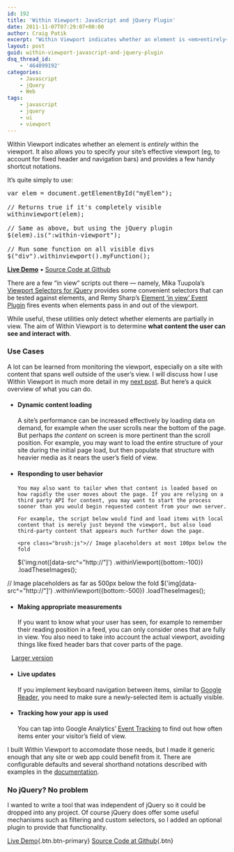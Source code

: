 ```yaml
---
id: 192
title: 'Within Viewport: JavaScript and jQuery Plugin'
date: 2011-11-07T07:29:07+00:00
author: Craig Patik
excerpt: "Within Viewport indicates whether an element is <em>entirely</em> within the viewport. It also allows you to specify your site's effective viewport, and includes an optional jQuery plugin."
layout: post
guid: within-viewport-javascript-and-jquery-plugin
dsq_thread_id:
    - '464099192'
categories:
    - Javascript
    - jQuery
    - Web
tags:
    - javascript
    - jquery
    - ui
    - viewport
---
```


Within Viewport indicates whether an element is _entirely_ within the viewport. It also allows you to specify your site&#8217;s effective viewport (eg, to account for fixed header and navigation bars) and provides a few handy shortcut notations.

It&#8217;s quite simply to use:

<pre class="brush:js">var elem = document.getElementById("myElem");

// Returns true if it's completely visible
withinviewport(elem);

// Same as above, but using the jQuery plugin
$(elem).is(":within-viewport");

// Run some function on all visible divs
$("div").withinviewport().myFunction();
</pre>

**[Live Demo](http://patik.com/code/within-viewport/)**&nbsp;&bull;&nbsp;[Source Code at Github](https://github.com/patik/within-viewport)

<!--more-->

There are a few &#8220;in view&#8221; scripts out there &mdash; namely, Mika Tuupola&#8217;s [Viewport Selectors for jQuery](http://www.appelsiini.net/projects/viewport) provides some convenient selectors that can be tested against elements, and Remy Sharp&#8217;s [Element &#8216;in view&#8217; Event Plugin](http://remysharp.com/2009/01/26/element-in-view-event-plugin/) fires events when elements pass in and out of the viewport.

While useful, these utilities only detect whether elements are partially in view. The aim of Within Viewport is to determine **what content the user can see and interact with**.

### Use Cases

A lot can be learned from monitoring the viewport, especially on a site with content that spans well outside of the user&#8217;s view. I will discuss how I use Within Viewport in much more detail in my [next post](http://patik.com/blog/matching-ui-behavior-with-user-behavior/). But here&#8217;s a quick overview of what you can do.

-   #### Dynamic content loading

    A site&#8217;s performance can be increased effectively by loading data on demand, for example when the user scrolls near the bottom of the page. But perhaps _the content_ on screen is more pertinent than the scroll position. For example, you may want to load the entire structure of your site during the initial page load, but then populate that structure with heavier media as it nears the user&#8217;s field of view.

-   #### Responding to user behavior

        You may also want to tailor when that content is loaded based on how rapidly the user moves about the page. If you are relying on a third party API for content, you may want to start the process sooner than you would begin requested content from your own server.

        For example, the script below would find and load items with local content that is merely just beyond the viewport, but also load third-party content that appears much further down the page.

        <pre class="brush:js">// Image placeholders at most 100px below the fold

    $('img:not([data-src^="http://"]')
    .withinViewport({bottom:-100})
    .loadTheseImages();

// Image placeholders as far as 500px below the fold
$('img[data-src^="http://"]')
.withinViewport({bottom:-500})
.loadTheseImages();

</pre>

-   #### Making appropriate measurements

    If you want to know what your user has seen, for example to remember their reading position in a feed, you can only consider ones that are fully in view. You also need to take into account the actual viewport, avoiding things like fixed header bars that cover parts of the page.<figure style="margin-left:-1em;"> <figcaption>

    <a href="http://patik.com/code/within-viewport/example_diagram.svg" target="_blank">Larger version</a></figcaption></figure>

-   #### Live updates

    If you implement keyboard navigation between items, similar to [Google Reader](http://www.google.com/support/reader/bin/answer.py?answer=69973), you need to make sure a newly-selected item is actually visible.

-   #### Tracking how your app is used

    You can tap into Google Analytics&#8217; [Event Tracking](http://code.google.com/apis/analytics/docs/tracking/eventTrackerGuide.html) to find out how often items enter your visitor&#8217;s field of view.

I built Within Viewport to accomodate those needs, but I made it generic enough that any site or web app could benefit from it. There are configurable defaults and several shorthand notations described with examples in the [documentation](https://github.com/patik/within-viewport/blob/master/README.md).

### No jQuery? No problem

I wanted to write a tool that was independent of jQuery so it could be dropped into any project. Of course jQuery does offer some useful mechanisms such as filtering and custom selectors, so I added an optional plugin to provide that functionality.

[Live Demo](http://patik.com/code/within-viewport/){.btn.btn-primary}&nbsp;[Source Code at Github](https://github.com/patik/within-viewport){.btn}
